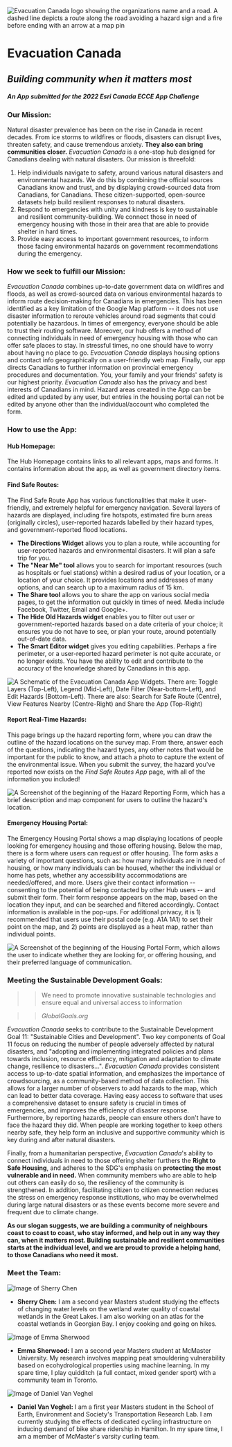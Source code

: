 ![Evacuation Canada logo showing the organizations name and a road. A dashed line depicts a route along the road avoiding a hazard sign and a fire before ending with an arrow at a map pin](images/evac_canada_banner.png "Evacuation Canada Main Logo")

# Evacuation Canada
## _Building community when it matters most_
##### An App submitted for the 2022 Esri Canada ECCE App Challenge


### Our Mission:

Natural disaster prevalence has been on the rise in Canada in recent decades. From ice storms to wildfires or floods, disasters can disrupt lives, threaten safety, and cause tremendous anxiety. **They also can bring communities closer.** _Evacuation Canada_ is a one-stop hub designed for Canadians dealing with natural disasters. Our mission is threefold:

1. Help individuals navigate to safety, around various natural disasters and environmental hazards. We do this by combining the official sources Canadians know and trust, and by displaying crowd-sourced data from Canadians, for Canadians. These citizen-supported, open-source datasets help build resilient responses to natural disasters.
2. Respond to emergencies with unity and kindness is key to sustainable and resilient community-building. We connect those in need of emergency housing with those in their area that are able to provide shelter in hard times.
3. Provide easy access to important government resources, to inform those facing environmental hazards on government recommendations during the emergency.

### How we seek to fulfill our Mission:

_Evacuation Canada_ combines up-to-date government data on wildfires and floods, as well as crowd-sourced data on various environmental hazards to inform route decision-making for Canadians in emergencies. This has been identified as a key limitation of the Google Map platform -- it does not use disaster information to reroute vehicles around road segments that could potentially be hazardous. In times of emergency, everyone should be able to trust their routing software.
  Moreover, our hub offers a method of connecting individuals in need of emergency housing with those who can offer safe places to stay. In stressful times, no one should have to worry about having no place to go. _Evacuation Canada_ displays housing options and contact info geographically on a user-friendly web map.
  Finally, our app directs Canadians to further information on provincial emergency procedures and documentation. You, your family and your friends' safety is our highest priority. 
  _Evacuation Canada_ also has the privacy and best interests of Canadians in mind. Hazard areas created in the App can be edited and updated by any user, but entries in the housing portal can not be edited by anyone other than the individual/account who completed the form. 
  
### How to use the App:
  
#### Hub Homepage:
The Hub Homepage contains links to all relevant apps, maps and forms. It contains information about the app, as well as government directory items.

#### Find Safe Routes:
The Find Safe Route App has various functionalities that make it user-friendly, and extremely helpful for emergency navigation. Several layers of hazards are displayed, including fire hotspots, estimated fire burn areas (originally circles), user-reported hazards labelled by their hazard types, and government-reported flood locations. 
- **The Directions Widget** allows you to plan a route, while accounting for user-reported hazards and environmental disasters. It will plan a safe trip for you.
- **The "Near Me" tool** allows you to search for important resources (such as hospitals or fuel stations) within a desired radius of your location, or a location of your choice. It provides locations and addresses of many options, and can search up to a maximum radius of 15 km. 
- **The Share tool** allows you to share the app on various social media pages, to get the information out quickly in times of need. Media include Facebook, Twitter, Email and Google+.
- **The Hide Old Hazards widget** enables you to filter out user or government-reported hazards based on a date criteria of your choice; it ensures you do not have to see, or plan your route, around potentially out-of-date data.
- **The Smart Editor widget** gives you editing capabilities. Perhaps a fire perimeter, or a user-reported hazard perimeter is not quite accurate, or no longer exists. You have the ability to edit and contribute to the accuracy of the knowledge shared by Canadians in this app. 

![A Schematic of the Evacuation Canada App Widgets. There are: Toggle Layers (Top-Left), Legend (Mid-Left), Date Filter (Near-bottom-Left), and Edit Hazards (Bottom-Left). There are also: Search for Safe Route (Centre), View Features Nearby (Centre-Right) and Share the App (Top-Right)](images/AppDirectory.PNG "Find a Safe Route App Widget Schematic")

#### Report Real-Time Hazards:
This page brings up the hazard reporting form, where you can draw the outline of the hazard locations on the survey map. From there, answer each of the questions, indicating the hazard types, any other notes that would be important for the public to know, and attach a photo to capture the extent of the environmental issue. When you submit the survey, the hazard you've reported now exists on the _Find Safe Routes App_ page, with all of the information you included!

![A Screenshot of the beginning of the Hazard Reporting Form, which has a brief description and map component for users to outline the hazard's location.](images/HazardReporting.PNG)

#### Emergency Housing Portal:
The Emergency Housing Portal shows a map displaying locations of people looking for emergency housing and those offering housing. Below the map, there is a form where users can request or offer housing. The form asks a variety of important questions, such as: how many individuals are in need of housing, or how many individuals can be housed, whether the individual or home has pets, whether any accessibility accommodations are needed/offered, and more. Users give their contact information -- consenting to the potential of being contacted by other Hub users -- and submit their form. Their form response appears on the map, based on the location they input, and can be searched and filtered accordingly. Contact information is available in the pop-ups. For additional privacy, it is 1) recommended that users use their postal code (e.g. A1A 1A1) to set their point on the map, and 2) points are displayed as a heat map, rather than individual points. 

![A Screenshot of the beginning of the Housing Portal Form, which allows the user to indicate whether they are looking for, or offering housing, and their preferred language of communication.](images/HousingPortal.PNG)

### Meeting the Sustainable Development Goals:

>> We need to promote innovative sustainable technologies and ensure equal and universal access to information
  
>> _GlobalGoals.org_

_Evacuation Canada_ seeks to contribute to the Sustainable Development Goal 11: "Sustainable Cities and Development". Two key components of Goal 11 focus on reducing the number of people adversely affected by natural disasters, and "adopting and implementing integrated policies and plans towards inclusion, resource efficiency, mitigation and adaptation to climate change, resilience to disasters...". 
_Evacuation Canada_ provides consistent access to up-to-date spatial information, and emphasizes the importance of crowdsourcing, as a community-based method of data collection. This allows for a larger number of observers to add hazards to the map, which can lead to better data coverage. Having easy access to software that uses a comprehensive dataset to ensure safety is crucial in times of emergencies, and improves the efficiency of disaster response. Furthermore, by reporting hazards, people can ensure others don't have to face the hazard they did. When people are working together to keep others nearby safe, they help form an inclusive and supportive community which is key during and after natural disasters. 

  Finally, from a humanitarian perspective, _Evacuation Canada_'s ability to connect individuals in need to those offering shelter furthers the **Right to Safe Housing**, and adheres to the SDG's emphasis on **protecting the most vulnerable and in need.** When community members who are able to help out others can easily do so, the resiliency of the community is strengthened. In addition, facilitating citizen to citizen connection reduces the stress on emergency response institutions, who may be overwhelmed during large natural disasters or as these events become more severe and frequent due to climate change. 
  
  **As our slogan suggests, we are building a community of neighbours coast to coast to coast, who stay informed, and help out in any way they can, when it matters most. Building sustainable and resilient communities starts at the individual level, and we are proud to provide a helping hand, to those Canadians who need it most.**

### Meet the Team:

![Image of Sherry Chen](images/SherryChen.png "Sherry Chen")
- **Sherry Chen:** I am a second year Masters student studying the effects of changing water levels on the wetland water quality of coastal wetlands in the Great Lakes. 
I am also working on an atlas for the coastal wetlands in Georgian Bay. I enjoy cooking and going on hikes.

![Image of Emma Sherwood](images/EmmaSherwood.png "Emma Sherwood")
- **Emma Sherwood:** I am a second year Masters student at McMaster University. 
My research involves mapping peat smouldering vulnerability based on ecohydrological properties using machine learning. In my spare time, I play quidditch (a full contact, mixed gender sport) with a community team in Toronto.  

![Image of Daniel Van Veghel](images/DanielVanVeghel.png "Daniel Van Veghel")
- **Daniel Van Veghel:** I am a first year Masters student in the School of Earth, Environment and Society's Transportation Research Lab. 
I am currently studying the effects of dedicated cycling infrastructure on inducing demand of bike share ridership in Hamilton. 
In my spare time, I am a member of McMaster's varsity curling team.  
